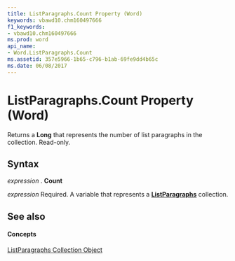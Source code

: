 ```yaml
---
title: ListParagraphs.Count Property (Word)
keywords: vbawd10.chm160497666
f1_keywords:
- vbawd10.chm160497666
ms.prod: word
api_name:
- Word.ListParagraphs.Count
ms.assetid: 357e5966-1b65-c796-b1ab-69fe9dd4b65c
ms.date: 06/08/2017
---
```



# ListParagraphs.Count Property (Word)

Returns a **Long** that represents the number of list paragraphs in the collection. Read-only.


## Syntax

 _expression_ . **Count**

 _expression_ Required. A variable that represents a **[ListParagraphs](listparagraphs-object-word.md)** collection.


## See also


#### Concepts


[ListParagraphs Collection Object](listparagraphs-object-word.md)

